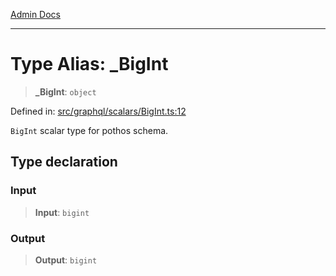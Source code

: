 [Admin Docs](/)

***

# Type Alias: \_BigInt

> **\_BigInt**: `object`

Defined in: [src/graphql/scalars/BigInt.ts:12](https://github.com/PalisadoesFoundation/talawa-api/blob/5c2e90552414053c7e52a1a2621c3724f43bf6ad/src/graphql/scalars/BigInt.ts#L12)

`BigInt` scalar type for pothos schema.

## Type declaration

### Input

> **Input**: `bigint`

### Output

> **Output**: `bigint`
